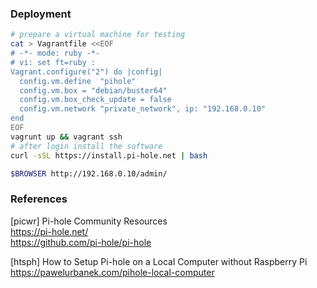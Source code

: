 
### Deployment

```bash
# prepare a virtual machine for testing
cat > Vagrantfile <<EOF
# -*- mode: ruby -*-
# vi: set ft=ruby :
Vagrant.configure("2") do |config|
  config.vm.define  "pihole"
  config.vm.box = "debian/buster64"
  config.vm.box_check_update = false
  config.vm.network "private_network", ip: "192.168.0.10"
end
EOF
vagrunt up && vagrant ssh
# after login install the software
curl -sSL https://install.pi-hole.net | bash

$BROWSER http://192.168.0.10/admin/
```


### References



[picwr] Pi-hole Community Resources  
<https://pi-hole.net/>  
<https://github.com/pi-hole/pi-hole>

[htsph] How to Setup Pi-hole on a Local Computer without Raspberry Pi  
<https://pawelurbanek.com/pihole-local-computer>
